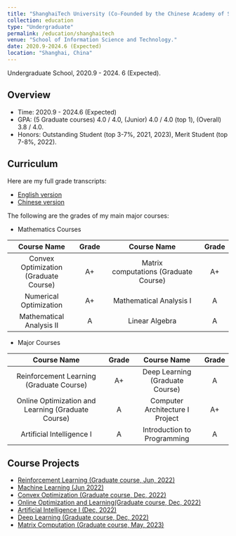 ```yaml
---
title: "ShanghaiTech University (Co-Founded by the Chinese Academy of Sciences)"
collection: education
type: "Undergraduate"
permalink: /education/shanghaitech
venue: "School of Information Science and Technology."
date: 2020.9-2024.6 (Expected)
location: "Shanghai, China"
---
```

Undergraduate School, 2020.9 - 2024. 6 (Expected).

## Overview

* Time: 2020.9 - 2024.6 (Expected)
* GPA: (5 Graduate courses) 4.0 / 4.0, (Junior) 4.0 / 4.0 (top 1), (Overall) 3.8 / 4.0.
* Honors: Outstanding Student (top 3-7%, 2021, 2023), Merit Student (top 7-8%, 2022).

## Curriculum

Here are my full grade transcripts:

* [English version](https://xubowen0816.github.io/bowen-xu.github.io/education/grade_en.pdf)
* [Chinese version](https://xubowen0816.github.io/bowen-xu.github.io/education/grade_cn.pdf)

The following are the grades of my main major courses:

* Mathematics Courses

|              Course Name              | Grade |              Course Name              | Grade |
| :-----------------------------------: | :---: | :------------------------------------: | :---: |
| Convex Optimization (Graduate Course) |  A+  | Matrix computations (Graduate Course) |  A+  |
|        Numerical Optimization        |  A+  |        Mathematical Analysis I        |   A   |
|       Mathematical Analysis II       |   A   |             Linear Algebra             |   A   |

* Major Courses

|                     Course Name                     | Grade |           Course Name           | Grade |
| :-------------------------------------------------: | :---: | :-----------------------------: | :---: |
|      Reinforcement Learning (Graduate Course)      |  A+  | Deep Learning (Graduate Course) |   A   |
| Online Optimization and Learning (Graduate Course) |   A   | Computer Architecture I Project |  A+  |
|              Artificial Intelligence I              |   A   |   Introduction to Programming   |   A   |

## Course Projects

* [Reinforcement Learning (Graduate course, Jun, 2022)](https://xubowen0816.github.io/bowen-xu.github.io/education/file/course_project/Reinforcement_learning.pdf)
* [Machine Learning (Jun 2022)](https://xubowen0816.github.io/bowen-xu.github.io/education/file/course_project/Machine_learning.pdf)
* [Convex Optimization (Graduate course, Dec, 2022)](https://xubowen0816.github.io/bowen-xu.github.io/education/file/course_project/Convex_optimization.pdf)
* [Online Optimization and Learning(Graduate course, Dec, 2022)](https://xubowen0816.github.io/bowen-xu.github.io/education/file/course_project/Online_optimization_and_learning.pdf)
* [Artificial Intelligence I (Dec, 2022)](https://xubowen0816.github.io/bowen-xu.github.io/education/file/course_project/Artificial_intelligence.pdf)
* [Deep Learning (Graduate course, Dec, 2022)](https://xubowen0816.github.io/bowen-xu.github.io/education/file/course_project/Deep_learning.pdf)
* [Matrix Computation (Graduate course, May, 2023)](https://xubowen0816.github.io/bowen-xu.github.io/education/file/course_project/Matrix_Computation.pdf)
